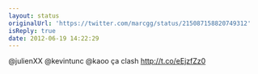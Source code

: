 ```yaml
---
layout: status
originalUrl: 'https://twitter.com/marcgg/status/215087158820749312'
isReply: true
date: 2012-06-19 14:22:29
---
```


@julienXX @kevintunc @kaoo ça clash http://t.co/eEjzfZz0
